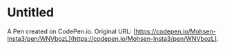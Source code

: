 # Untitled

A Pen created on CodePen.io. Original URL: [https://codepen.io/Mohsen-Insta3/pen/WNVbozL](https://codepen.io/Mohsen-Insta3/pen/WNVbozL).

